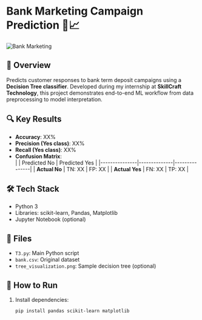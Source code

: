 # Bank Marketing Campaign Prediction 🏦📈

![Bank Marketing](https://cleverads.com.ph/blog/wp-content/uploads/2023/03/bank-marketing.png) 

## 📌 Overview
Predicts customer responses to bank term deposit campaigns using a **Decision Tree classifier**. Developed during my internship at **SkillCraft Technology**, this project demonstrates end-to-end ML workflow from data preprocessing to model interpretation.

## 🔍 Key Results
- **Accuracy**: XX%  
- **Precision (Yes class)**: XX%  
- **Recall (Yes class)**: XX%  
- **Confusion Matrix**:  
  |               | Predicted No | Predicted Yes |
  |---------------|--------------|---------------|
  | **Actual No**  | TN: XX        | FP: XX         |
  | **Actual Yes** | FN: XX        | TP: XX         |

## 🛠️ Tech Stack
- Python 3  
- Libraries: scikit-learn, Pandas, Matplotlib  
- Jupyter Notebook (optional)

## 📂 Files
- `T3.py`: Main Python script  
- `bank.csv`: Original dataset  
- `tree_visualization.png`: Sample decision tree (optional)  

## 🚀 How to Run
1. Install dependencies:
   ```bash
   pip install pandas scikit-learn matplotlib
